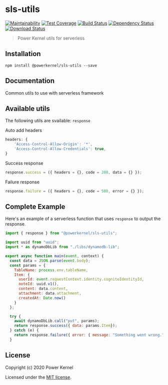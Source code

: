 # sls-utils

[![Maintainability](https://api.codeclimate.com/v1/badges/7f7ce6f918e9fba52b69/maintainability)](https://codeclimate.com/github/powerkernel/sls-utils/maintainability)
[![Test Coverage](https://api.codeclimate.com/v1/badges/7f7ce6f918e9fba52b69/test_coverage)](https://codeclimate.com/github/powerkernel/sls-utils/test_coverage)
[![Build Status](https://travis-ci.com/powerkernel/sls-utils.svg?branch=master)](https://travis-ci.com/powerkernel/sls-utils)
[![Dependency Status](https://img.shields.io/david/powerkernel/sls-utils.svg?style=flat-square)](https://david-dm.org/powerkernel/sls-utils)
[![Download Status](https://img.shields.io/npm/dm/@powerkernel/sls-utils.svg?style=flat-square)](https://www.npmjs.com/package/@powerkernel/sls-utils)

> Power Kernel utils for serverless

## Installation

```
npm install @powerkernel/sls-utils --save
```

## Documentation

Common utils to use with serverless framework

## Available utils

The following utils are svailable:
`response`

Auto add headers

```js
headers: {
    'Access-Control-Allow-Origin': '*',
    'Access-Control-Allow-Credentials': true,
}
```

Success response

```js
response.success = ({ headers = {}, code = 200, data = {} });
```

Failure response

```js
response.failure = ({ headers = {}, code = 500, error = {} });
```

## Complete Example

Here's an example of a serverless function that uses `response` to output the response.

```js
import { response } from "@powerkernel/sls-utils";

import uuid from "uuid";
import * as dynamoDbLib from "./libs/dynamodb-lib";

export async function main(event, context) {
  const data = JSON.parse(event.body);
  const params = {
    TableName: process.env.tableName,
    Item: {
      userId: event.requestContext.identity.cognitoIdentityId,
      noteId: uuid.v1(),
      content: data.content,
      attachment: data.attachment,
      createdAt: Date.now()
    }
  };

  try {
    await dynamoDbLib.call("put", params);
    return response.success({ data: params.Item});
  } catch (e) {
    return response.failure({ error: { message: "Something went wrong." }});
  }
```

## License

Copyright (c) 2020 Power Kernel

Licensed under the [MIT license](LICENSE).
